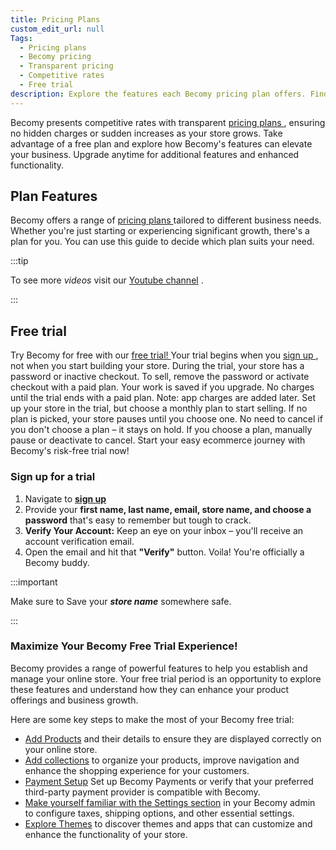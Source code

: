```yaml
---
title: Pricing Plans
custom_edit_url: null
Tags:
  - Pricing plans
  - Becomy pricing
  - Transparent pricing
  - Competitive rates
  - Free trial
description: Explore the features each Becomy pricing plan offers. Find the perfect plan to suit your ecommerce needs
---
```



<!-- <meta property="og:description" content="Explore the features each Becomy pricing plan offers. Find the perfect plan to suit your ecommerce needs."/>
<meta property="og:image" content="https://docs-becomy.surge.sh/img/becomy-thumbnail.png"/>
<meta property="og:title" content="Pricing plans | Becomy"/>
<meta property="twitter:card" content="summary"/>
<meta property="twitter:creator" content="@BecomySupport"/>
<meta property="twitter:description" content="Explore the features each BecomY pricing plan offers. Find the perfect plan to suit your ecommerce needs."/>
<meta property="twitter:image" content="https://docs-becomy.surge.sh/img/becomy-thumbnail.png"/>
<meta property="twitter:title" content="Pricing plans | Becomy"/>
<meta property="og:site_name" content="Becomy Official Documentation"/>
<meta property="og:type" content="website"/>
<meta property="og:url" content="https://docs-becomy.surge.sh/Intoduction-to-Becomy/Pricing-Plans/"/>
<meta property="twitter:site" content="@Becomy"/> -->


<head>
<meta property="twitter:description" content="Explore the features each Becomy pricing plan offers. Find the perfect plan to suit your ecommerce needs."/>
<meta property="og:url" content="https://docs-becomy.surge.sh/Intoduction-to-Becomy/Pricing-Plans/"/>
<link rel="canonical" href="https://docs-becomy.surge.sh/"/>
<link rel="alternate" href="https://docs-becomy.surge.sh/fr" hreflang="fr"/>
</head>

Becomy presents competitive rates with transparent [pricing plans <Icon icon="fa-solid fa-arrow-up-right-from-square" />](https://becomystaging.com/pricing), ensuring no hidden charges or sudden increases as your store grows. Take advantage of a free plan and explore how Becomy's features can elevate your business. Upgrade anytime for additional features and enhanced functionality.

## Plan Features

Becomy offers a range of [pricing plans <Icon icon="fa-solid fa-arrow-up-right-from-square" />](https://becomystaging.com/pricing) tailored to different business needs. Whether you're just starting or experiencing significant growth, there's a plan for you. You can use this guide to decide which plan suits your need. 



:::tip

To see more _videos_ visit our [Youtube channel](#) <Icon icon="fa-solid fa-arrow-up-right-from-square" />.

:::

## Free trial

Try Becomy for free with our [free trial! <Icon icon="fa-solid fa-arrow-up-right-from-square" />](https://becomystaging.com/) Your trial begins when you [sign up <Icon icon="fa-solid fa-arrow-up-right-from-square" />](https://becomystaging.com/admin_users/sign_up), not when you start building your store. During the trial, your store has a password or inactive checkout. To sell, remove the password or activate checkout with a paid plan. Your work is saved if you upgrade. No charges until the trial ends with a paid plan. Note: app charges are added later. Set up your store in the trial, but choose a monthly plan to start selling. If no plan is picked, your store pauses until you choose one. No need to cancel if you don't choose a plan – it stays on hold. If you choose a plan, manually pause or deactivate to cancel. Start your easy ecommerce journey with Becomy's risk-free trial now!

### Sign up for a trial

1. Navigate to [**sign up** <Icon icon="fa-solid fa-arrow-up-right-from-square" />](https://becomystaging.com/admin_users/sign_up)
2. Provide your **first name, last name, email, store name, and choose a password** that's easy to remember but tough to crack.
3. **Verify Your Account:** Keep an eye on your inbox – you'll receive an account verification email.
4. Open the email and hit that **"Verify"** button. Voila! You're officially a Becomy buddy.

:::important

Make sure to Save your _**store name**_ somewhere safe.

:::


### Maximize Your Becomy Free Trial Experience!

Becomy provides a range of powerful features to help you establish and manage your online store. Your free trial period is an opportunity to explore these features and understand how they can enhance your product offerings and business growth.

Here are some key steps to make the most of your Becomy free trial:

- [Add Products](#) and their details to ensure they are displayed correctly on your online store.
- [Add collections](#) to organize your products, improve navigation and enhance the shopping experience for your customers.
- [Payment Setup](#) Set up Becomy Payments or verify that your preferred third-party payment provider is compatible with Becomy.
- [Make yourself familiar with the Settings section](#) in your Becomy admin to configure taxes, shipping options, and other essential settings.
- [Explore Themes](#) to discover themes and apps that can customize and enhance the functionality of your store.

